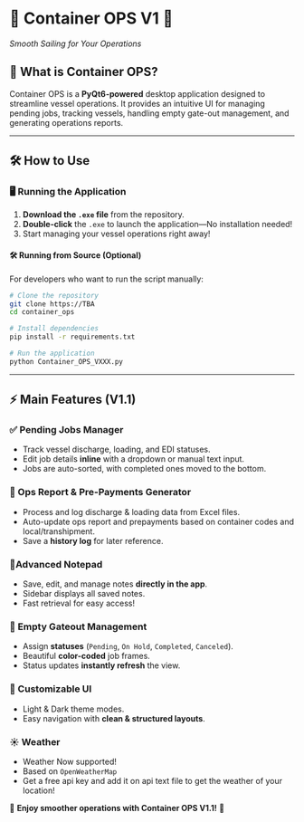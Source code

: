 # 🚢 Container OPS V1 🚢  
*Smooth Sailing for Your Operations*  

## 🌟 What is Container OPS?  
Container OPS is a **PyQt6-powered** desktop application designed to streamline vessel operations. It provides an intuitive UI for managing pending jobs, tracking vessels, handling empty gate-out management, and generating operations reports.  

---

## 🛠 How to Use  

### 🖥️ Running the Application  
1. **Download the `.exe` file** from the repository.  
2. **Double-click** the `.exe` to launch the application—No installation needed!  
3. Start managing your vessel operations right away!  

#### 🛠 Running from Source (Optional)  
For developers who want to run the script manually:  

```bash
# Clone the repository
git clone https://TBA
cd container_ops

# Install dependencies
pip install -r requirements.txt

# Run the application
python Container_OPS_VXXX.py
```

---

## ⚡ Main Features (V1.1)  

### ✅ Pending Jobs Manager  
- Track vessel discharge, loading, and EDI statuses.  
- Edit job details **inline** with a dropdown or manual text input.  
- Jobs are auto-sorted, with completed ones moved to the bottom.  

### 🚢 Ops Report & Pre-Payments Generator  
- Process and log discharge & loading data from Excel files.  
- Auto-update ops report and prepayments based on container codes and local/transhipment.  
- Save a **history log** for later reference.  

### 📝Advanced Notepad  
- Save, edit, and manage notes **directly in the app**.  
- Sidebar displays all saved notes.  
- Fast retrieval for easy access!  

### 🔄 Empty Gateout Management  
- Assign **statuses** (`Pending`, `On Hold`, `Completed`, `Canceled`).  
- Beautiful **color-coded** job frames.  
- Status updates **instantly refresh** the view.  

### 🎨 Customizable UI  
- Light & Dark theme modes.  
- Easy navigation with **clean & structured layouts**.  
 
### ☀️ Weather  
- Weather Now supported!
- Based on `OpenWeatherMap`
- Get a free api key and add it on api text file to get the weather of your location!

💙 **Enjoy smoother operations with Container OPS V1.1!** 🚢  

